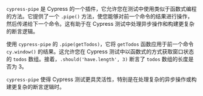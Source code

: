 `cypress-pipe` 是 Cypress 的一个插件，它允许您在测试中使用类似于函数式编程的方法。它提供了一个 `.pipe()` 方法，使您能够对前一个命令的结果进行操作，然后传递给下一个命令。这有助于在 Cypress 测试中处理异步操作和构建更复杂的断言逻辑。

使用 `cypress-pipe` 的 `.pipe(getTodos)`，它将 `getTodos` 函数应用于前一个命令 `cy.window()` 的结果。这允许您在 Cypress 测试中以函数式的方式获取窗口状态的 `todos` 数组。接着，`.should('have.length', 3)` 断言了 `todos` 数组的长度是否为 3。

`cypress-pipe` 使得 Cypress 测试更具灵活性，特别是在处理复杂的异步操作或构建更复杂的断言逻辑时。